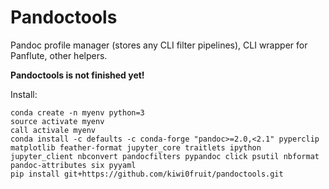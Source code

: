 # Pandoctools

Pandoc profile manager (stores any CLI filter pipelines), CLI wrapper for Panflute, other helpers.

**Pandoctools is not finished yet!**

Install:

```
conda create -n myenv python=3
source activate myenv
call activale myenv
conda install -c defaults -c conda-forge "pandoc>=2.0,<2.1" pyperclip matplotlib feather-format jupyter_core traitlets ipython jupyter_client nbconvert pandocfilters pypandoc click psutil nbformat pandoc-attributes six pyyaml
pip install git+https://github.com/kiwi0fruit/pandoctools.git
```
